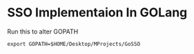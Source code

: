# SSO Implementaion In GOLang

Run this to alter GOPATH

`export GOPATH=$HOME/Desktop/MProjects/GoSSO`
